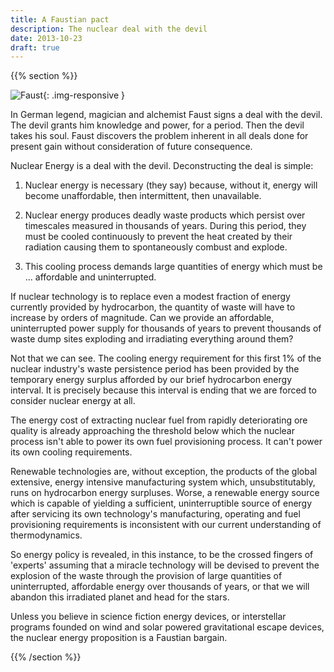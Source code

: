 ```yaml
---
title: A Faustian pact
description: The nuclear deal with the devil
date: 2013-10-23
draft: true
---
```



{{% section %}}

![Faust](/assets/faust.png){: .img-responsive }

In German legend, magician and alchemist Faust signs a deal with the devil. The devil grants him knowledge and power, for a period. Then the devil takes his soul. Faust discovers the problem inherent in all deals done for present gain without consideration of future consequence.

Nuclear Energy is a deal with the devil. Deconstructing the deal is simple:

1. Nuclear energy is necessary (they say) because, without it, energy will become unaffordable, then intermittent, then unavailable.

2. Nuclear energy produces deadly waste products which persist over timescales measured in thousands of years. During this period, they must be cooled continuously to prevent the heat created by their radiation causing them to spontaneously combust and explode.

3. This cooling process demands large quantities of energy which must be ... affordable and uninterrupted.

If nuclear technology is to replace even a modest fraction of energy currently provided by hydrocarbon, the quantity of waste will have to increase by orders of magnitude. Can we provide an affordable, uninterrupted power supply for thousands of years to prevent thousands of waste dump sites exploding and irradiating everything around them?

Not that we can see. The cooling energy requirement for this first 1% of the nuclear industry's waste persistence period has been provided by the temporary energy surplus afforded by our brief hydrocarbon energy interval. It is precisely because this interval is ending that we are forced to consider nuclear energy at all.

The energy cost of extracting nuclear fuel from rapidly deteriorating ore quality is already approaching the threshold below which the nuclear process isn't able to power its own fuel provisioning process. It can't power its own cooling requirements.

Renewable technologies are, without exception, the products of the global extensive, energy intensive manufacturing system which, unsubstitutably, runs on hydrocarbon energy surpluses. Worse, a renewable energy source which is capable of yielding a sufficient, uninterruptible source of energy after servicing its own technology's manufacturing, operating and fuel provisioning requirements is inconsistent with our current understanding of thermodynamics.

So energy policy is revealed, in this instance, to be the crossed fingers of 'experts' assuming that a miracle technology will be devised to prevent the explosion of the waste through the provision of large quantities of uninterrupted, affordable energy over thousands of years, or that we will abandon this irradiated planet and head for the stars.

Unless you believe in science fiction energy devices, or interstellar programs founded on wind and solar powered gravitational escape devices, the nuclear energy proposition is a Faustian bargain.


{{% /section %}}